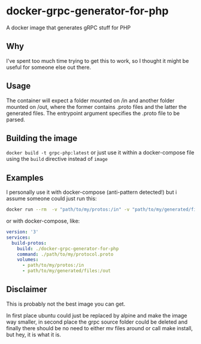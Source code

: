 # docker-grpc-generator-for-php
A docker image that generates gRPC stuff for PHP

## Why
I've spent too much time trying to get this to work, so I thought it might be useful for someone else out there.

## Usage
The container will expect a folder mounted on /in and another folder mounted on /out, where the former contains .proto files and the latter the generated files. The entrypoint argument specifies the .proto file to be parsed.

## Building the image
`docker build -t grpc-php:latest`
or just use it within a docker-compose file using the `build` directive instead of `image`

## Examples
I personally use it with docker-compose (anti-pattern detected!) but i assume someone could just run this:
```bash
docker run --rm  -v "path/to/my/protos:/in" -v "path/to/my/generated/files:/out" grpc-php:latest path/to/my/protocol.proto
```
or with docker-compose, like:
```yml
version: '3'
services:
  build-protos:
    build: ./docker-grpc-generator-for-php
    command: ./path/to/my/protocol.proto
    volumes:
      - path/to/my/protos:/in
      - path/to/my/generated/files:/out
```

## Disclaimer
This is probably not the best image you can get.

In first place ubuntu could just be replaced by alpine and make the image way smaller, in second place the grpc source folder could be deleted and finally there should be no need to either mv files around or call make install, but hey, it is what it is.
